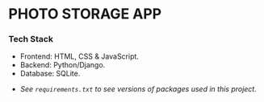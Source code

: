 # PHOTO STORAGE APP


 ### Tech Stack

 - Frontend: HTML, CSS & JavaScript.
 - Backend: Python/Django.
 - Database: SQLite.

 * <em>See ```requirements.txt``` to see versions of packages used in this project.</em>